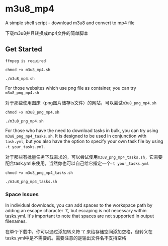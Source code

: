 # m3u8_mp4
A simple shell script - download m3u8 and convert to mp4 file

下载m3u8并且转换成mp4文件的简单脚本

## Get Started

`ffmpeg is required`

```
chmod +x m3u8_mp4.sh
```

```
./m3u8_mp4.sh
```
For those websites which use png file as container, you can try `m3u8_png_mp4.sh`

对于那些使用图床（png图片储存ts文件）的网站，可以尝试`m3u8_png_mp4.sh`

```
chmod +x m3u8_png_mp4.sh
```

```
./m3u8_png_mp4.sh
```

For those who have the need to download tasks in bulk, you can try using `m3u8_png_mp4_tasks.sh`. It is designed to be used in conjunction with `task.yml`, but you also have the option to specify your own task file by using `-t your_tasks.yml`.

对于那些有批量任务下载需求的，可以尝试使用`m3u8_png_mp4_tasks.sh`，它需要配合task.yml来使用，当然你也可以自己给它指定一个`-t your_tasks.yml`

```
chmod +x m3u8_png_mp4_tasks.sh
```

```
./m3u8_png_mp4_tasks.sh
```

### Space Issues

In individual downloads, you can add spaces to the workspace path by adding an escape character '\\', but escaping is not necessary within tasks.yml. It's important to note that spaces are not supported in output filenames.

在单个下载中，你可以通过添加转义符 '\\' 来给存储空间添加空格，但转义在tasks.yml中是不需要的。需要注意的是输出文件名不支持空格